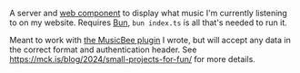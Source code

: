 A server and [web component](https://developer.mozilla.org/en-US/docs/Web/API/Web_components) to display what music I'm currently listening to on my website.
Requires [Bun](https://bun.sh/), `bun index.ts` is all that's needed to run it.

Meant to work with [the MusicBee plugin](https://github.com/autumn-mck/PostPublicMusicPlugin) I wrote, but will accept any data in the correct format and authentication header.
See <https://mck.is/blog/2024/small-projects-for-fun/> for more details.
